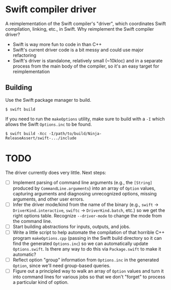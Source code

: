 # Swift compiler driver

A reimplementation of the Swift compiler's "driver", which coordinates Swift compilation,
linking, etc., in Swift. Why reimplement the Swift compiler driver?

* Swift is way more fun to code in than C++
* Swift's current driver code is a bit messy and could use major refactoring
* Swift's driver is standalone, relatively small (~10kloc) and in a separate process from the main body of the compiler, so it's an easy target for reimplementation

## Building

Use the Swift package manager to build.

```
$ swift build
```

If you need to run the `makeOptions`
utility, make sure to build with a `-I` which allows the Swift `Options.inc` to
be found.

```
$ swift build -Xcc -I/path/to/build/Ninja-ReleaseAssert/swift-.../include
```

# TODO

The driver currently does very little. Next steps:

* [ ] Implement parsing of command line arguments (e.g., the `[String]` produced by `CommandLine.arguments`) into an array of `Option` values, capturing arguments and diagnosing unrecognized options, missing arguments, and other user errors.
* [ ] Infer the driver mode/kind from the name of the binary (e.g., `swift` -> `DriverKind.interactive`, `swiftc` -> `DriverKind.batch`, etc.) so we get the right options table. Recognize `--driver-mode` to change the mode from the command line.
* [ ] Start building abstractions for inputs, outputs, and jobs.
* [ ] Write a little script to help automate the compilation of that horrible C++ program `makeOptions.cpp` (passing in the Swift build directory so it can find the generated `Options.inc`) so we can automatically update `Options.swift`. Is there any way to do this via `Package.swift` to make it automatic?
* [ ] Reflect option "group" information from `Options.inc` in the generated `Option`, since we'll need group-based queries.
* [ ] Figure out a principled way to walk an array of `Option` values and turn it into command lines for various jobs so that we don't "forget" to process a particular kind of option.

